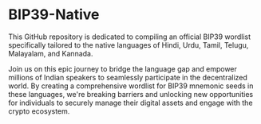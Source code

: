 # BIP39-Native
This GitHub repository is dedicated to compiling an official BIP39 wordlist specifically tailored to the native languages of Hindi, Urdu, Tamil, Telugu, Malayalam, and Kannada.

Join us on this epic journey to bridge the language gap and empower millions of Indian speakers to seamlessly participate in the decentralized world. By creating a comprehensive wordlist for BIP39 mnemonic seeds in these languages, we're breaking barriers and unlocking new opportunities for individuals to securely manage their digital assets and engage with the crypto ecosystem.
